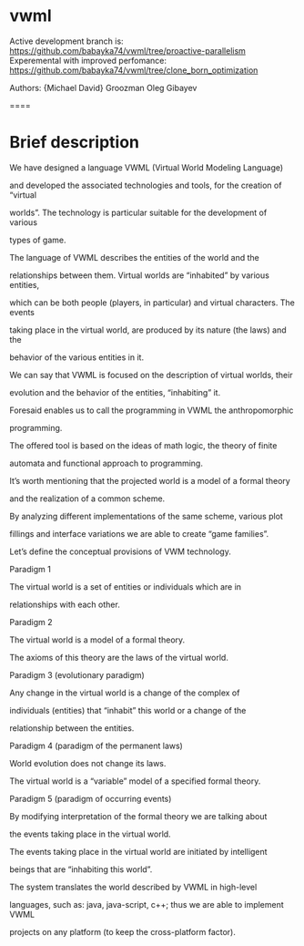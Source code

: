 vwml
====

Active development branch is: https://github.com/babayka74/vwml/tree/proactive-parallelism
Experemental with improved perfomance: https://github.com/babayka74/vwml/tree/clone_born_optimization 

Authors:
{Michael David} Groozman
Oleg Gibayev

====

Brief description
====
We have designed a language VWML (Virtual World Modeling Language)

and developed the associated technologies and tools, for the creation of “virtual 

worlds”.  The technology is particular suitable for the development of various 

types of game.

The language of VWML describes the entities of the world and the 

relationships between them. Virtual worlds are “inhabited” by various entities, 

which can be both people (players, in particular) and virtual characters. The events 

taking place in the virtual world, are produced by its nature (the laws) and the 

behavior of the various entities in it.

We can say that VWML is focused on the description of virtual worlds, their 

evolution and the behavior of the entities, “inhabiting” it. 

Foresaid enables us to call the programming in VWML the anthropomorphic 

programming.

The offered tool is based on the ideas of math logic, the theory of finite 

automata and functional approach to programming. 

It’s worth mentioning that the projected world is a model of a formal theory 

and the realization of a common scheme.

By analyzing different implementations of the same scheme, various plot 

fillings and interface variations we are able to create “game families”.

Let’s define the conceptual provisions of VWM technology. 


Paradigm 1

The virtual world is a set of entities or individuals which are in 

relationships with each other.


Paradigm 2

The virtual world is a model of a formal theory.

The axioms of this theory are the laws of the virtual world.


Paradigm 3 (evolutionary paradigm)

Any change in the virtual world is a change of the complex of 

individuals (entities) that “inhabit” this world or a change of the 

relationship between the entities.


Paradigm 4 (paradigm of the permanent laws)

World evolution does not change its laws. 

The virtual world is a “variable” model of a specified formal theory.

 
Paradigm 5 (paradigm of occurring events)

By modifying interpretation of the formal theory we are talking about 

the events taking place in the virtual world.

The events taking place in the virtual world are initiated by intelligent 

beings that are “inhabiting this world”.


The system translates the world described by VWML in high-level 

languages, such as: java, java-script, c++; thus we are able to implement VWML 

projects on any platform (to keep the cross-platform factor).

